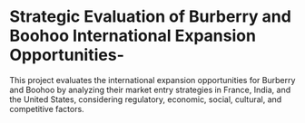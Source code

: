 # Strategic Evaluation of Burberry and Boohoo International Expansion Opportunities-
This project evaluates the international expansion opportunities for Burberry and Boohoo by analyzing their market entry strategies in France, India, and the United States, considering regulatory, economic, social, cultural, and competitive factors.
